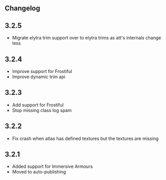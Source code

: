 ## Changelog

## 3.2.5
- Migrate elytra trim support over to elytra trims as att's internals change less

## 3.2.4
- Improve support for Frostiful
- Improve dynamic trim api

## 3.2.3
- Add support for Frostiful
- Stop missing class log spam

## 3.2.2
- Fix crash when atlas has defined textures but the textures are missing

## 3.2.1
- Added support for Immersive Armours
- Moved to auto-publishing
